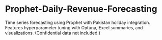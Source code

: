 # Prophet-Daily-Revenue-Forecasting
Time series forecasting using Prophet with Pakistan holiday integration. Features hyperparameter tuning with Optuna, Excel summaries, and visualizations. (Confidential data not included.)
